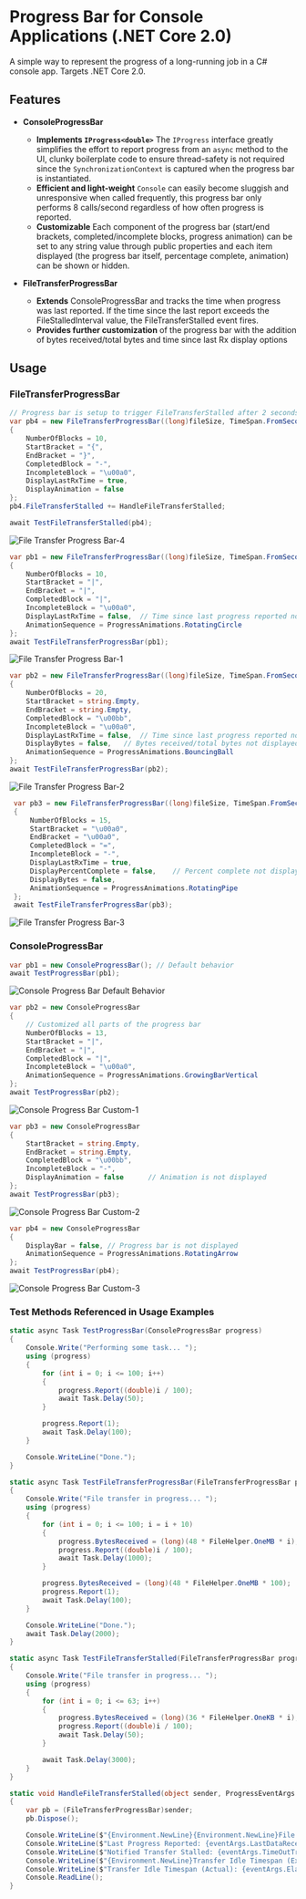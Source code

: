 # Progress Bar for Console Applications (.NET Core 2.0)
A simple way to represent the progress of a long-running job in a C# console app. Targets .NET Core 2.0.

## Features
- **ConsoleProgressBar**
  - **Implements `IProgress<double>`** The `IProgress` interface greatly simplifies the effort to report progress from an `async` method to the UI, clunky boilerplate code to ensure thread-safety is not required since the `SynchronizationContext` is captured when the progress bar is instantiated.
  - **Efficient and light-weight** `Console` can easily become sluggish and unresponsive when called frequently, this progress bar only performs 8 calls/second regardless of how often progress is reported.
  - **Customizable** Each component of the progress bar (start/end brackets, completed/incomplete blocks, progress animation) can be set to any string value through public properties and each item displayed (the progress bar itself, percentage complete, animation) can be shown or hidden.

- **FileTransferProgressBar**
  - **Extends** ConsoleProgressBar and tracks the time when progress was last reported. If the time since the last report exceeds the FileStalledInterval value, the FileTransferStalled event fires.
  - **Provides further customization** of the progress bar with the addition of bytes received/total bytes and time since last Rx display options
  
## Usage
### FileTransferProgressBar
```csharp
// Progress bar is setup to trigger FileTransferStalled after 2 seconds of inactivity
var pb4 = new FileTransferProgressBar((long)fileSize, TimeSpan.FromSeconds(2))
{
	NumberOfBlocks = 10,
	StartBracket = "{",
	EndBracket = "}",
	CompletedBlock = "-",
	IncompleteBlock = "\u00a0",
	DisplayLastRxTime = true,
	DisplayAnimation = false
};
pb4.FileTransferStalled += HandleFileTransferStalled;

await TestFileTransferStalled(pb4);
```
![File Transfer Progress Bar-4](https://s3-us-west-1.amazonaws.com/alunapublic/console_progress_bar/FileTransferProgressBar-4.gif)
```csharp
var pb1 = new FileTransferProgressBar((long)fileSize, TimeSpan.FromSeconds(10))
{
    NumberOfBlocks = 10,
    StartBracket = "|",
    EndBracket = "|",
    CompletedBlock = "|",
    IncompleteBlock = "\u00a0",
    DisplayLastRxTime = false,	// Time since last progress reported not displayed
    AnimationSequence = ProgressAnimations.RotatingCircle
};
await TestFileTransferProgressBar(pb1);
```
![File Transfer Progress Bar-1](https://s3-us-west-1.amazonaws.com/alunapublic/console_progress_bar/FileTransferProgressBar-1.gif)
```csharp
var pb2 = new FileTransferProgressBar((long)fileSize, TimeSpan.FromSeconds(10))
{
    NumberOfBlocks = 20,
    StartBracket = string.Empty,
    EndBracket = string.Empty,
    CompletedBlock = "\u00bb",
    IncompleteBlock = "\u00a0",
    DisplayLastRxTime = false,	// Time since last progress reported not displayed
    DisplayBytes = false,	// Bytes received/total bytes not displayed
    AnimationSequence = ProgressAnimations.BouncingBall
};
await TestFileTransferProgressBar(pb2);
```
![File Transfer Progress Bar-2](https://s3-us-west-1.amazonaws.com/alunapublic/console_progress_bar/FileTransferProgressBar-2.gif)
```csharp
 var pb3 = new FileTransferProgressBar((long)fileSize, TimeSpan.FromSeconds(10))
 {
     NumberOfBlocks = 15,
     StartBracket = "\u00a0",
     EndBracket = "\u00a0",
     CompletedBlock = "=",
     IncompleteBlock = "-",
     DisplayLastRxTime = true,
     DisplayPercentComplete = false,	// Percent complete not displayed
     DisplayBytes = false,
     AnimationSequence = ProgressAnimations.RotatingPipe
 };
 await TestFileTransferProgressBar(pb3);
```
![File Transfer Progress Bar-3](https://s3-us-west-1.amazonaws.com/alunapublic/console_progress_bar/FileTransferProgressBar-3.gif)

### ConsoleProgressBar
```csharp
var pb1 = new ConsoleProgressBar(); // Default behavior
await TestProgressBar(pb1);
```
![Console Progress Bar Default Behavior](https://s3-us-west-1.amazonaws.com/alunapublic/console_progress_bar/ConsoleProgressBar-1.gif)
```csharp
var pb2 = new ConsoleProgressBar
{   
    // Customized all parts of the progress bar
    NumberOfBlocks = 13,
    StartBracket = "|",
    EndBracket = "|",
    CompletedBlock = "|",
    IncompleteBlock = "\u00a0",
    AnimationSequence = ProgressAnimations.GrowingBarVertical
};
await TestProgressBar(pb2);
```
![Console Progress Bar Custom-1](https://s3-us-west-1.amazonaws.com/alunapublic/console_progress_bar/ConsoleProgressBar-2.gif)
```csharp
var pb3 = new ConsoleProgressBar
{
    StartBracket = string.Empty,
    EndBracket = string.Empty,
    CompletedBlock = "\u00bb",
    IncompleteBlock = "-",
    DisplayAnimation = false      // Animation is not displayed
};
await TestProgressBar(pb3);
```
![Console Progress Bar Custom-2](https://s3-us-west-1.amazonaws.com/alunapublic/console_progress_bar/ConsoleProgressBar-3.gif)
```csharp
var pb4 = new ConsoleProgressBar
{
    DisplayBar = false, // Progress bar is not displayed
    AnimationSequence = ProgressAnimations.RotatingArrow
};
await TestProgressBar(pb4);
```
![Console Progress Bar Custom-3](https://s3-us-west-1.amazonaws.com/alunapublic/console_progress_bar/ConsoleProgressBar-4.gif)
### Test Methods Referenced in Usage Examples
```csharp
static async Task TestProgressBar(ConsoleProgressBar progress)
{
    Console.Write("Performing some task... ");
    using (progress)
    {
        for (int i = 0; i <= 100; i++)
        {
            progress.Report((double)i / 100);
            await Task.Delay(50);
        }

        progress.Report(1);
        await Task.Delay(100);
    }

    Console.WriteLine("Done.");
}
```
```csharp
static async Task TestFileTransferProgressBar(FileTransferProgressBar progress)
{
    Console.Write("File transfer in progress... ");
    using (progress)
    {
        for (int i = 0; i <= 100; i = i + 10)
        {
            progress.BytesReceived = (long)(48 * FileHelper.OneMB * i);
            progress.Report((double)i / 100);
            await Task.Delay(1000);
        }

        progress.BytesReceived = (long)(48 * FileHelper.OneMB * 100);
        progress.Report(1);
        await Task.Delay(100);
    }

    Console.WriteLine("Done.");
    await Task.Delay(2000);
}
```
```csharp
static async Task TestFileTransferStalled(FileTransferProgressBar progress)
{
	Console.Write("File transfer in progress... ");
    using (progress)
    {
        for (int i = 0; i <= 63; i++)
        {
            progress.BytesReceived = (long)(36 * FileHelper.OneKB * i);
            progress.Report((double)i / 100);
            await Task.Delay(50);
        }

		await Task.Delay(3000);
    }
}
```
```csharp
static void HandleFileTransferStalled(object sender, ProgressEventArgs eventArgs)
{
	var pb = (FileTransferProgressBar)sender;
	pb.Dispose();

	Console.WriteLine($"{Environment.NewLine}{Environment.NewLine}File transfer stalled!");
	Console.WriteLine($"Last Progress Reported: {eventArgs.LastDataReceived}");
	Console.WriteLine($"Notified Transfer Stalled: {eventArgs.TimeOutTriggered}");
	Console.WriteLine($"{Environment.NewLine}Transfer Idle Timespan (Expected): {pb.FileStalledInterval.ToFormattedString()}");
	Console.WriteLine($"Transfer Idle Timespan (Actual): {eventArgs.Elapsed.ToFormattedString()}");
	Console.ReadLine();
}
```
